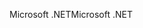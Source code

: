 <span data-ttu-id="cfd52-101">Microsoft .NET</span><span class="sxs-lookup"><span data-stu-id="cfd52-101">Microsoft .NET</span></span>